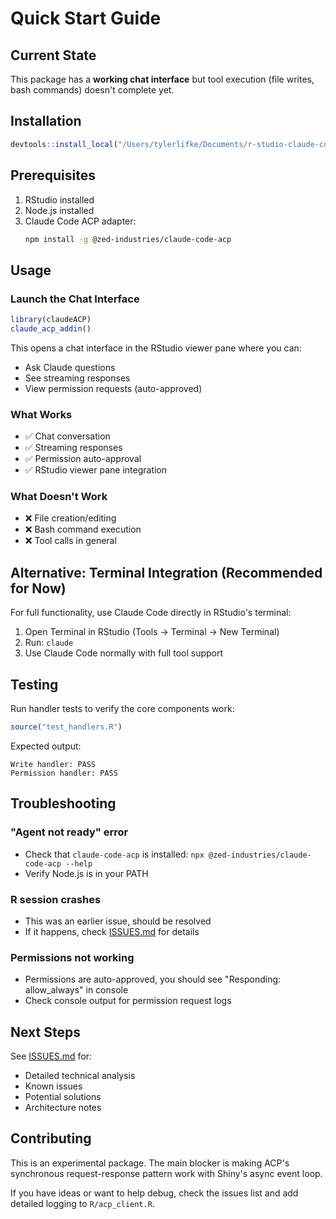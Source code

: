 # Quick Start Guide

## Current State

This package has a **working chat interface** but tool execution (file writes, bash commands) doesn't complete yet.

## Installation

```r
devtools::install_local("/Users/tylerlifke/Documents/r-studio-claude-code-addin")
```

## Prerequisites

1. RStudio installed
2. Node.js installed
3. Claude Code ACP adapter:
   ```bash
   npm install -g @zed-industries/claude-code-acp
   ```

## Usage

### Launch the Chat Interface

```r
library(claudeACP)
claude_acp_addin()
```

This opens a chat interface in the RStudio viewer pane where you can:
- Ask Claude questions
- See streaming responses
- View permission requests (auto-approved)

### What Works

- ✅ Chat conversation
- ✅ Streaming responses
- ✅ Permission auto-approval
- ✅ RStudio viewer pane integration

### What Doesn't Work

- ❌ File creation/editing
- ❌ Bash command execution
- ❌ Tool calls in general

## Alternative: Terminal Integration (Recommended for Now)

For full functionality, use Claude Code directly in RStudio's terminal:

1. Open Terminal in RStudio (Tools → Terminal → New Terminal)
2. Run: `claude`
3. Use Claude Code normally with full tool support

## Testing

Run handler tests to verify the core components work:

```r
source("test_handlers.R")
```

Expected output:
```
Write handler: PASS
Permission handler: PASS
```

## Troubleshooting

### "Agent not ready" error
- Check that `claude-code-acp` is installed: `npx @zed-industries/claude-code-acp --help`
- Verify Node.js is in your PATH

### R session crashes
- This was an earlier issue, should be resolved
- If it happens, check [ISSUES.md](ISSUES.md) for details

### Permissions not working
- Permissions are auto-approved, you should see "Responding: allow_always" in console
- Check console output for permission request logs

## Next Steps

See [ISSUES.md](ISSUES.md) for:
- Detailed technical analysis
- Known issues
- Potential solutions
- Architecture notes

## Contributing

This is an experimental package. The main blocker is making ACP's synchronous request-response pattern work with Shiny's async event loop.

If you have ideas or want to help debug, check the issues list and add detailed logging to `R/acp_client.R`.
